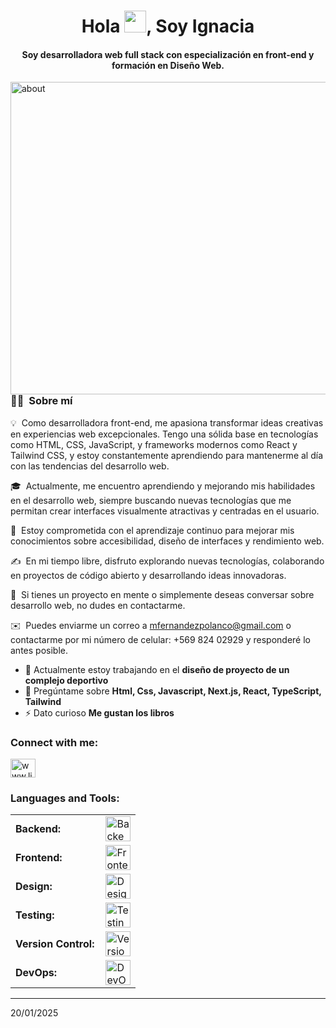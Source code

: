 <div align="center">
<h1 align="center">Hola <img width="35" src="https://i.pinimg.com/originals/57/13/28/57132856a26238a8de821dbec2eaa642.gif">, Soy Ignacia</h1>
<h4 align="center">Soy desarrolladora web full stack con especialización en front-end y formación en Diseño Web.</h4>
</div>

<img alt="about" src="https://img.freepik.com/premium-photo/anime-girl-coding-night-with-city-view_1282444-140690.jpg" width='1200' height='500' align="left"/>



### 👩‍💻 &nbsp;Sobre mí

💡 &nbsp;Como desarrolladora front-end, me apasiona transformar ideas creativas en experiencias web excepcionales. Tengo una sólida base en tecnologías como HTML, CSS, JavaScript, y frameworks modernos como React y Tailwind CSS, y estoy constantemente aprendiendo para mantenerme al día con las tendencias del desarrollo web.  

🎓 &nbsp;Actualmente, me encuentro aprendiendo y mejorando mis habilidades en el desarrollo web, siempre buscando nuevas tecnologías que me permitan crear interfaces visualmente atractivas y centradas en el usuario.  

🌱 &nbsp;Estoy comprometida con el aprendizaje continuo para mejorar mis conocimientos sobre accesibilidad, diseño de interfaces y rendimiento web.  

✍️ &nbsp;En mi tiempo libre, disfruto explorando nuevas tecnologías, colaborando en proyectos de código abierto y desarrollando ideas innovadoras.  

💬 &nbsp;Si tienes un proyecto en mente o simplemente deseas conversar sobre desarrollo web, no dudes en contactarme.  

✉️ &nbsp;Puedes enviarme un correo a mfernandezpolanco@gmail.com o contactarme por mi número de celular: +569 824 02929 y responderé lo antes posible.  

- 🔭 Actualmente estoy trabajando en el **diseño de proyecto de un complejo deportivo**
- 💬 Pregúntame sobre **Html, Css, Javascript, Next.js, React, TypeScript, Tailwind**
- ⚡ Dato curioso **Me gustan los libros**

<h3 align="left">Connect with me:</h3>
<p align="left">
<a href="https://www.linkedin.com/in/maria-ignacia-fernández-a65a90252" target="blank">
    <img align="center" src="https://raw.githubusercontent.com/rahuldkjain/github-profile-readme-generator/master/src/images/icons/Social/linked-in-alt.svg" alt="www.linkedin.com/in/maria-ignacia-fernández-a65a90252" height="30" width="40" />
</a>
</p>

<h3 align="left">Languages and Tools:</h3>
<table>
    <tr>
        <td style="font-weight: bold; padding-right: 10px; vertical-align: center;">Backend:</td>
        <td>
            <img height="40" src="https://skillicons.dev/icons?i=nodejs,express,fastapi,mongodb,postgresql" alt="Backend tools"/>
        </td>
    </tr>
    <tr>
        <td style="font-weight: bold; padding-right: 10px; vertical-align: center;">Frontend:</td>
        <td>
            <img height="40" src="https://skillicons.dev/icons?i=html,css,js,ts,react,nextjs,tailwind,bootstrap" alt="Frontend tools"/>
        </td>
    </tr>
    <tr>
        <td style="font-weight: bold; padding-right: 10px; vertical-align: center;">Design:</td>
        <td>
            <img height="40" src="https://skillicons.dev/icons?i=figma,photoshop,xd" alt="Design tools"/>
        </td>
    </tr>
    <tr>
        <td style="font-weight: bold; padding-right: 10px; vertical-align: center;">Testing:</td>
        <td>
            <img height="40" src="https://skillicons.dev/icons?i=jest,selenium" alt="Testing tools"/>
        </td>
    </tr>
    <tr>
        <td style="font-weight: bold; padding-right: 10px; vertical-align: center;">Version Control:</td>
        <td>
            <img height="40" src="https://skillicons.dev/icons?i=git,github,gitlab" alt="Version control tools"/>
        </td>
    </tr>
    <tr>
        <td style="font-weight: bold; padding-right: 10px; vertical-align: center;">DevOps:</td>
        <td>
            <img height="40" src="https://skillicons.dev/icons?i=docker,nginx" alt="DevOps tools"/>
        </td>
    </tr>
</table>

------
20/01/2025

